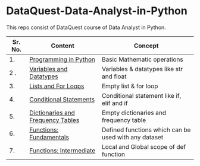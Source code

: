 # DataQuest-Data-Analyst-in-Python
This repo consist of DataQuest course of Data Analyst in Python.

| Sr. No. | Content | Concept |
|---------|---------|---------|
| 1. | [Programming in Python](https://github.com/AlpeshGo/DataQuest-Data-Analyst-in-Python/blob/main/Programming%20in%20Python-311.py) | Basic Mathematic operations |
| 2 .| [Variables and Datatypes](https://github.com/AlpeshGo/DataQuest-Data-Analyst-in-Python/blob/main/Variables%20and%20Data%20Types-200.py) | Variables & datatypes like str and float |
| 3. | [Lists and For Loops](https://github.com/AlpeshGo/DataQuest-Data-Analyst-in-Python/blob/main/Lists%20and%20For%20Loops-312.py) | Empty list & for loop |
| 4. | [Conditional Statements](https://github.com/AlpeshGo/DataQuest-Data-Analyst-in-Python/blob/main/Conditional%20Statements-313.py) | Conditional statement like if, elif and if |
| 5. | [Dictionaries and Frequency Tables](https://github.com/AlpeshGo/DataQuest-Data-Analyst-in-Python/blob/main/Dictionaries%20and%20Frequency%20Tables-314.py) | Empty dictionaries and frequency table |
| 6. | [Functions: Fundamentals](https://github.com/AlpeshGo/DataQuest-Data-Analyst-in-Python/blob/main/Functions_%20Fundamentals-315.py) | Defined functions which can be used with any dataset|
| 7. | [Functions: Intermediate](https://github.com/AlpeshGo/DataQuest-Data-Analyst-in-Python/blob/main/Functions_%20Fundamentals-315.py) | Local and Global scope of def function | 
